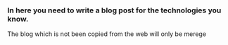 <h3> In here you need to write a blog post for the technologies you know.</h3>
The blog which is not been copied from the web will only be merege 
